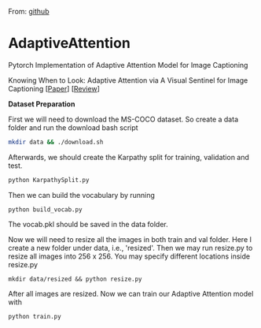 From: [github](https://github.com/yufengm/Adaptive)

# AdaptiveAttention
Pytorch Implementation of Adaptive Attention Model for Image Captioning

Knowing When to Look: Adaptive Attention via A Visual Sentinel for Image Captioning [[Paper](https://arxiv.org/abs/1612.01887)] [[Review](https://github.com/yufengm/Papers/blob/master/reviews/lu2016knowing.md)]

**Dataset Preparation**

First we will need to download the MS-COCO dataset. So create a data folder and run the download bash script

``` bash
mkdir data && ./download.sh
```

Afterwards, we should create the Karpathy split for training, validation and test.

``` bash
python KarpathySplit.py
```

Then we can build the vocabulary by running 

```
python build_vocab.py
```

The vocab.pkl should be saved in the data folder.

Now we will need to resize all the images in both train and val folder. Here I create a new folder under data, i.e., 'resized'. Then we may run resize.py to resize all images into 256 x 256. You may specify different locations inside resize.py

```
mkdir data/resized && python resize.py
```

After all images are resized. Now we can train our Adaptive Attention model with 

```
python train.py
```
